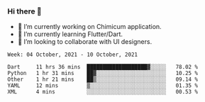 ### Hi there 👋

<!--
**devcat37/devcat37** is a ✨ _special_ ✨ repository because its `README.md` (this file) appears on your GitHub profile.-->


- 🔭 I’m currently working on Chimicum application.
- 🌱 I’m currently learning Flutter/Dart.
- 👯 I’m looking to collaborate with UI designers.
<!-- - 🤔 I’m looking for help with ... -->

<!--START_SECTION:waka-->
```text
Week: 04 October, 2021 - 10 October, 2021

Dart     11 hrs 36 mins  ███████████████████▓░░░░░   78.02 % 
Python   1 hr 31 mins    ██▓░░░░░░░░░░░░░░░░░░░░░░   10.25 % 
Other    1 hr 21 mins    ██▒░░░░░░░░░░░░░░░░░░░░░░   09.14 % 
YAML     12 mins         ▒░░░░░░░░░░░░░░░░░░░░░░░░   01.35 % 
XML      4 mins          ░░░░░░░░░░░░░░░░░░░░░░░░░   00.53 % 
```
<!--END_SECTION:waka-->
